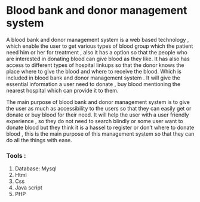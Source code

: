 # Blood bank and donor management system
A blood bank and donor management system is a web based technology , which enable the user to get various types of blood group which the patient need him or her for treatment , also it has a option so that the people who are interested in donating blood can give blood as they like. It has also has access to different types of hospital linkups so that the donor knows the place where to give the blood and where to receive the blood. Which is included in blood bank and donor management system . It will give the essential information a user need to donate , buy blood mentioning the nearest hospital which can provide it to them.

The main purpose of blood bank and donor management system is to give the user as much as accessibility to the users so that they can easily get or donate or buy blood for their need. It will help the user with a user  friendly experience , so they do not need to search blindly or some user want to donate blood but they think it is a hassel to register or don’t where to donate blood , this is the main purpose of this management system so that they can do all the things with ease.


### Tools :  
1. Database: Mysql  
2. Html 
3. Css 
4. Java script 
5. PHP  

